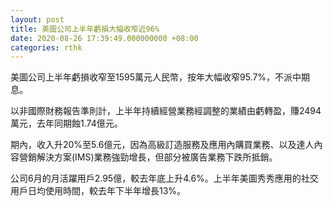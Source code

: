 ```yaml
---
layout: post
title: 美圖公司上半年虧損大幅收窄近96%
date: 2020-08-26 17:39:49.000000000 +08:00
categories: rthk
---
```


美圖公司上半年虧損收窄至1595萬元人民幣，按年大幅收窄95.7%，不派中期息。

以非國際財務報告準則計，上半年持續經營業務經調整的業績由虧轉盈，賺2494萬元，去年同期蝕1.74億元。

期內，收入升20%至5.6億元，因為高級訂造服務及應用內購買業務、以及達人內容營銷解決方案(IMS)業務強勁增長，但部分被廣告業務下跌所抵銷。

公司6月的月活躍用戶2.95億，較去年底上升4.6%。上半年美圖秀秀應用的社交用戶日均使用時間，較去年下半年增長13%。

